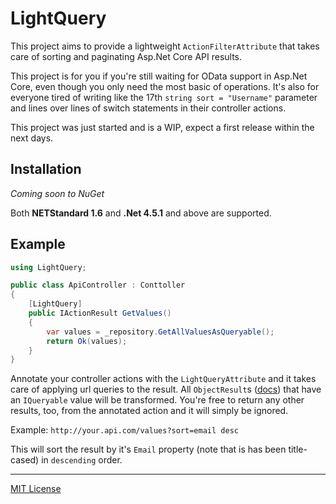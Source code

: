 # LightQuery

This project aims to provide a lightweight `ActionFilterAttribute`
that takes care of sorting and paginating Asp.Net Core API results.

This project is for you if you're still waiting for OData support in Asp.Net Core, even though you
only need the most basic of operations. It's also for everyone tired of writing like the 17th
`string sort = "Username"` parameter and lines over lines of switch statements in their controller actions.

This project was just started and is a WIP, expect a first release within the next days.

## Installation

_Coming soon to NuGet_

Both **NETStandard 1.6** and **.Net 4.5.1** and above are supported.

## Example

```csharp
using LightQuery;

public class ApiController : Conttoller
{
    [LightQuery]
    public IActionResult GetValues()
    {
        var values = _repository.GetAllValuesAsQueryable();
        return Ok(values);  
    }
}
```

Annotate your controller actions with the `LightQueryAttribute` and it takes care of
applying url queries to the result. All `ObjectResult`s
([docs](https://docs.microsoft.com/en-us/aspnet/core/api/microsoft.aspnetcore.mvc.objectresult))
that have an `IQueryable` value
will be transformed. You're free to return any other results, too, from the annotated action
and it will simply be ignored.

Example:
`http://your.api.com/values?sort=email desc`

This will sort the result by it's `Email` property (note that is has been title-cased) in `descending` order.

---

[MIT License](LICENSE.md)